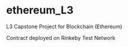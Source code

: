 # ethereum_L3
L3 Capstone Project for Blockchain (Ethereum)

Contract deployed on Rinkeby Test Network
